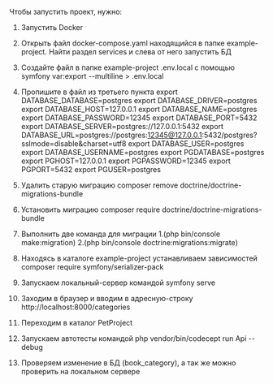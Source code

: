 Чтобы запустить проект, нужно:
1. Запустить Docker
2. Открыть файл docker-compose.yaml находящийся в папке example-project. Найти раздел services и слева от него запустить БД
3. Создайте файл в папке example-project .env.local с помощью symfony var:export --multiline > .env.local
4. Пропишите в файл из третьего пункта
   export DATABASE_DATABASE=postgres
   export DATABASE_DRIVER=postgres
   export DATABASE_HOST=127.0.0.1
   export DATABASE_NAME=postgres
   export DATABASE_PASSWORD=12345
   export DATABASE_PORT=5432
   export DATABASE_SERVER=postgres://127.0.0.1:5432
   export DATABASE_URL=postgres://postgres:12345@127.0.0.1:5432/postgres?sslmode=disable&charset=utf8
   export DATABASE_USER=postgres
   export DATABASE_USERNAME=postgres
   export PGDATABASE=postgres
   export PGHOST=127.0.0.1
   export PGPASSWORD=12345
   export PGPORT=5432
   export PGUSER=postgres

5. Удалить старую миграцию composer remove doctrine/doctrine-migrations-bundle
6. Установить миграцию composer require doctrine/doctrine-migrations-bundle
7. Выполнить две команда для миграции  1.(php bin/console make:migration) 2.(php bin/console doctrine:migrations:migrate)
8. Находясь в каталоге example-project устанавливаем зависимостей composer require symfony/serializer-pack
9. Запускаем локальный-сервер командой symfony serve
10. Заходим в браузер и вводим в адресную-строку http://localhost:8000/categories
11. Переходим в каталог PetProject
12. Запускаем автотесты командой php vendor/bin/codecept run Api --debug
13. Проверяем изменение в БД (book_category), а так же можно проверить на локальном сервере